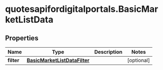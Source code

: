 # quotesapifordigitalportals.BasicMarketListData

## Properties

Name | Type | Description | Notes
------------ | ------------- | ------------- | -------------
**filter** | [**BasicMarketListDataFilter**](BasicMarketListDataFilter.md) |  | [optional] 


